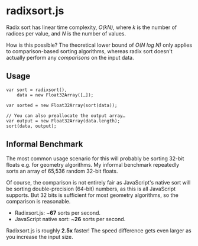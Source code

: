 radixsort.js
============

Radix sort has linear time complexity, *O(kN)*, where *k* is the number of
radices per value, and *N* is the number of values.

How is this possible?  The theoretical lower bound of *O(N log N)* only applies
to comparison-based sorting algorithms, whereas radix sort doesn't actually
perform any *comparisons* on the input data.

Usage
-----

    var sort = radixsort(),
        data = new Float32Array([…]);

    var sorted = new Float32Array(sort(data));

    // You can also preallocate the output array…
    var output = new Float32Array(data.length);
    sort(data, output);

Informal Benchmark
------------------

The most common usage scenario for this will probably be sorting 32-bit floats
e.g. for geometry algorithms.  My informal benchmark repeatedly sorts an array
of 65,536 random 32-bit floats.

Of course, the comparison is not entirely fair as JavaScript's native sort will
be sorting double-precision (64-bit) numbers, as this is all JavaScript
supports.  But 32 bits is sufficient for most geometry algorithms, so the
comparison is reasonable.

 * Radixsort.js: ~**67** sorts per second.
 * JavaScript native sort: ~**26** sorts per second.

Radixsort.js is roughly **2.5x** faster!  The speed difference gets even larger
as you increase the input size.
